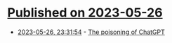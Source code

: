 # [Published on 2023-05-26](index.md)

* [2023-05-26, 23:31:54](https://lobste.rs/s/6gfp4z/poisoning_chatgpt) - [The poisoning of ChatGPT](https://softwarecrisis.dev/letters/the-poisoning-of-chatgpt/)

